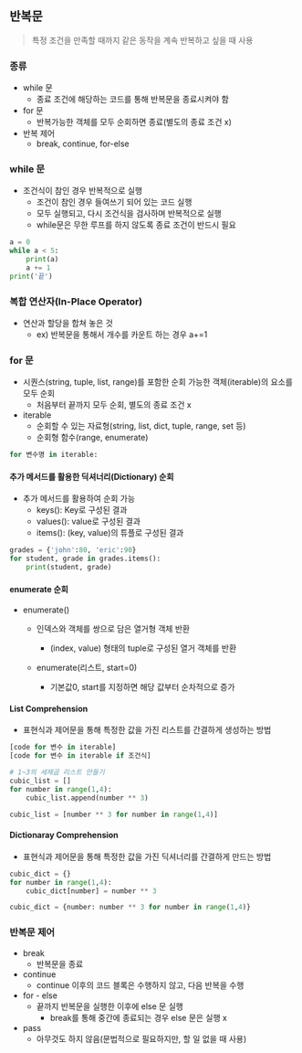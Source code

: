 ## 반복문

> 특정 조건을 만족할 때까지 같은 동작을 계속 반복하고 싶을 때 사용

### 종류

- while 문
  - 종료 조건에 해당하는 코드를 통해 반복문을 종료시켜야 함
- for 문
  - 반복가능한 객체를 모두 순회하면 종료(별도의 종료 조건 x)
- 반복 제어
  - break, continue, for-else



### while 문

- 조건식이 참인 경우 반복적으로 실행
  - 조건이 참인 경우 들여쓰기 되어 있는 코드 실행
  - 모두 실행되고, 다시 조건식을 검사하며 반복적으로 실행
  - while문은 무한 루프를 하지 않도록 종료 조건이 반드시 필요

```python
a = 0
while a < 5:
    print(a)
    a += 1
print('끝')
```



### 복합 연산자(In-Place Operator)

- 연산과 할당을 합쳐 놓은 것
  - ex) 반복문을 통해서 개수를 카운트 하는 경우 a+=1



### for 문

- 시퀀스(string, tuple, list, range)를 포함한 순회 가능한 객체(iterable)의 요소를 모두 순회
  - 처음부터 끝까지 모두 순회, 별도의 종료 조건 x
- iterable
  - 순회할 수 있는 자료형(string, list, dict, tuple, range, set 등)
  - 순회형 함수(range, enumerate)

```python
for 변수명 in iterable:
```



#### 추가 메서드를 활용한 딕셔너리(Dictionary) 순회

- 추가 메서드를 활용하여 순회 가능
  - keys(): Key로 구성된 결과
  - values(): value로 구성된 결과
  - items(): (key, value)의 튜플로 구성된 결과

```python
grades = {'john':80, 'eric':90}
for student, grade in grades.items():
    print(student, grade)
```



#### enumerate 순회

- enumerate()

  - 인덱스와 객체를 쌍으로 담은 열거형 객체 반환
    - (index, value) 형태의 tuple로 구성된 열거 객체를 반환

  - enumerate(리스트, start=0)
    - 기본값0, start를 지정하면 해당 값부터 순차적으로 증가



#### List Comprehension

- 표현식과 제어문을 통해 특정한 값을 가진 리스트를 간결하게 생성하는 방법

```python
[code for 변수 in iterable]
[code for 변수 in iterable if 조건식]

# 1~3의 세제곱 리스트 만들기
cubic_list = []
for number in range(1,4):
    cubic_list.append(number ** 3)

cubic_list = [number ** 3 for number in range(1,4)]
```



#### Dictionaray Comprehension

- 표현식과 제어문을 통해 특정한 값을 가진 딕셔너리를 간결하게 만드는 방법

```python
cubic_dict = {}
for number in range(1,4):
    cubic_dict[number] = number ** 3

cubic_dict = {number: number ** 3 for number in range(1,4)}
```



### 반복문 제어

- break
  - 반복문을 종료
- continue
  - continue 이후의 코드 블록은 수행하지 않고, 다음 반복을 수행
- for - else
  - 끝까지 반복문을 실행한 이후에 else 문 실행
    - break를 통해 중간에 종료되는 경우 else 문은 실행 x
- pass
  - 아무것도 하지 않음(문법적으로 필요하지만, 할 일 없을 때 사용)

